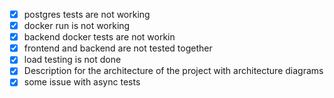 * [X] postgres tests are not working
* [X] docker run is not working
* [X] backend docker tests are not workin
* [X] frontend and backend are not tested together
* [X] load testing is not done
* [X] Description for the architecture of the project with architecture diagrams
* [X] some issue with async tests
